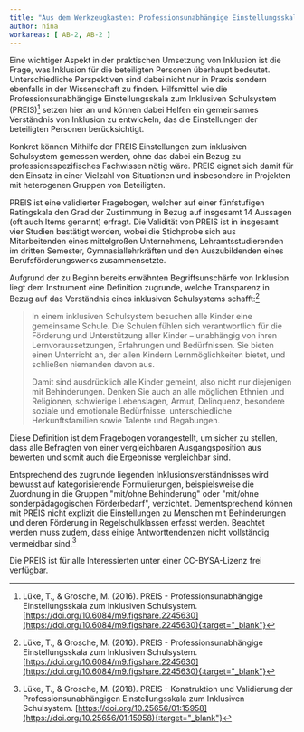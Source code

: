 ```yaml
---
title: "Aus dem Werkzeugkasten: Professionsunabhängige Einstellungsskala zum Inklusiven Schulsystem (PREIS)" 
author: nina
workareas: [ AB-2, AB-2 ]
---
```


Eine wichtiger Aspekt in der praktischen Umsetzung von Inklusion ist die Frage, was Inklusion für die beteiligten Personen überhaupt bedeutet. Unterschiedliche Perspektiven sind dabei nicht nur in Praxis sondern ebenfalls in der Wissenschaft zu finden. Hilfsmittel wie die Professionsunabhängige Einstellungsskala zum Inklusiven Schulsystem (PREIS)[^1] setzen hier an und können dabei Helfen ein gemeinsames Verständnis von Inklusion zu entwickeln, das die Einstellungen der beteiligten Personen berücksichtigt.

Konkret können Mithilfe der PREIS Einstellungen zum inklusiven Schulsystem gemessen werden, ohne das dabei ein Bezug zu professionsspezifisches Fachwissen nötig wäre. PREIS eignet sich damit für den Einsatz in einer Vielzahl von Situationen und insbesondere in Projekten mit heterogenen Gruppen von Beteiligten. 

PREIS ist eine validierter Fragebogen, welcher auf einer fünfstufigen Ratingskala den Grad der Zustimmung in Bezug auf insgesamt 14 Aussagen (oft auch Items genannt) erfragt. Die Validität von PREIS ist in insgesamt vier Studien bestätigt worden, wobei die Stichprobe sich aus Mitarbeitenden eines mittelgroßen Unternehmens, Lehramtsstudierenden im dritten Semester, Gymnasiallehrkräften und den Auszubildenden eines Berufsförderungswerks zusammensetzte.

Aufgrund der zu Beginn bereits erwähnten Begriffsunschärfe von Inklusion liegt dem Instrument eine Definition zugrunde, welche Transparenz in Bezug auf das Verständnis eines inklusiven Schulsystems schafft:[^1]

> In einem inklusiven Schulsystem besuchen alle Kinder eine gemeinsame Schule. Die Schulen fühlen sich verantwortlich für die Förderung und Unterstützung aller Kinder – unabhängig von ihren Lernvoraussetzungen, Erfahrungen und Bedürfnissen. Sie bieten einen Unterricht an, der allen Kindern Lernmöglichkeiten bietet, und schließen niemanden davon aus. 
>
> Damit sind ausdrücklich alle Kinder gemeint, also nicht nur diejenigen mit Behinderungen. Denken Sie auch an alle möglichen Ethnien und Religionen, schwierige Lebenslagen, Armut, Delinquenz, besondere soziale und emotionale Bedürfnisse, unterschiedliche Herkunftsfamilien sowie Talente und Begabungen.

Diese Definition ist dem Fragebogen vorangestellt, um sicher zu stellen, dass alle Befragten von einer vergleichbaren Ausgangsposition aus bewerten und somit auch die Ergebnisse vergleichbar sind.

Entsprechend des zugrunde liegenden Inklusionsverständnisses wird bewusst auf kategorisierende Formulierungen, beispielsweise die Zuordnung in die Gruppen "mit/ohne Behinderung" oder "mit/ohne sonderpädagogischen Förderbedarf", verzichtet. Dementsprechend können mit PREIS nicht explizit die Einstellungen zu Menschen mit Behinderungen und deren Förderung in Regelschulklassen erfasst werden. Beachtet werden muss zudem, dass einige Antworttendenzen nicht vollständig vermeidbar sind.[^2]

Die PREIS ist für alle Interessierten unter einer CC-BYSA-Lizenz frei verfügbar.

[^1]: Lüke, T., & Grosche, M. (2016). PREIS - Professionsunabhängige Einstellungsskala zum Inklusiven Schulsystem. [https://doi.org/10.6084/m9.figshare.2245630](https://doi.org/10.6084/m9.figshare.2245630){:target="_blank"}

[^2]: Lüke, T., & Grosche, M. (2018). PREIS - Konstruktion und Validierung der Professionsunabhängigen Einstellungsskala zum Inklusiven Schulsystem. [https://doi.org/10.25656/01:15958](https://doi.org/10.25656/01:15958){:target="_blank"}

